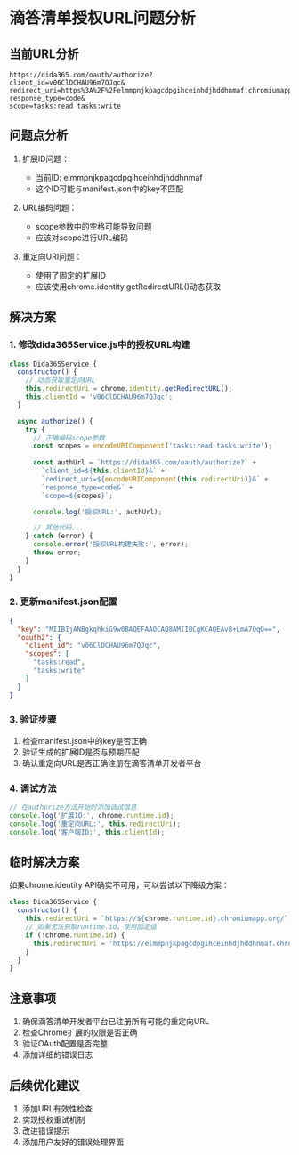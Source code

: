 # 滴答清单授权URL问题分析

## 当前URL分析
```
https://dida365.com/oauth/authorize?
client_id=v06ClDCHAU96m7QJqc&
redirect_uri=https%3A%2F%2Felmmpnjkpagcdpgihceinhdjhddhnmaf.chromiumapp.org%2F&
response_type=code&
scope=tasks:read tasks:write
```

## 问题点分析
1. 扩展ID问题：
   - 当前ID: elmmpnjkpagcdpgihceinhdjhddhnmaf
   - 这个ID可能与manifest.json中的key不匹配

2. URL编码问题：
   - scope参数中的空格可能导致问题
   - 应该对scope进行URL编码

3. 重定向URI问题：
   - 使用了固定的扩展ID
   - 应该使用chrome.identity.getRedirectURL()动态获取

## 解决方案

### 1. 修改dida365Service.js中的授权URL构建
```javascript
class Dida365Service {
  constructor() {
    // 动态获取重定向URL
    this.redirectUri = chrome.identity.getRedirectURL();
    this.clientId = 'v06ClDCHAU96m7QJqc';
  }

  async authorize() {
    try {
      // 正确编码scope参数
      const scopes = encodeURIComponent('tasks:read tasks:write');
      
      const authUrl = `https://dida365.com/oauth/authorize?` +
        `client_id=${this.clientId}&` +
        `redirect_uri=${encodeURIComponent(this.redirectUri)}&` +
        `response_type=code&` +
        `scope=${scopes}`;

      console.log('授权URL:', authUrl);

      // 其他代码...
    } catch (error) {
      console.error('授权URL构建失败:', error);
      throw error;
    }
  }
}
```

### 2. 更新manifest.json配置
```json
{
  "key": "MIIBIjANBgkqhkiG9w0BAQEFAAOCAQ8AMIIBCgKCAQEAv8+LmA7QqQ==",
  "oauth2": {
    "client_id": "v06ClDCHAU96m7QJqc",
    "scopes": [
      "tasks:read",
      "tasks:write"
    ]
  }
}
```

### 3. 验证步骤
1. 检查manifest.json中的key是否正确
2. 验证生成的扩展ID是否与预期匹配
3. 确认重定向URL是否正确注册在滴答清单开发者平台

### 4. 调试方法
```javascript
// 在authorize方法开始时添加调试信息
console.log('扩展ID:', chrome.runtime.id);
console.log('重定向URL:', this.redirectUri);
console.log('客户端ID:', this.clientId);
```

## 临时解决方案
如果chrome.identity API确实不可用，可以尝试以下降级方案：

```javascript
class Dida365Service {
  constructor() {
    this.redirectUri = `https://${chrome.runtime.id}.chromiumapp.org/`;
    // 如果无法获取runtime.id，使用固定值
    if (!chrome.runtime.id) {
      this.redirectUri = 'https://elmmpnjkpagcdpgihceinhdjhddhnmaf.chromiumapp.org/';
    }
  }
}
```

## 注意事项
1. 确保滴答清单开发者平台已注册所有可能的重定向URL
2. 检查Chrome扩展的权限是否正确
3. 验证OAuth配置是否完整
4. 添加详细的错误日志

## 后续优化建议
1. 添加URL有效性检查
2. 实现授权重试机制
3. 改进错误提示
4. 添加用户友好的错误处理界面 